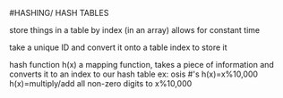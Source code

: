 #HASHING/ HASH TABLES

store things in a table by index (in an array)
	allows for constant time

take a unique ID and convert it onto a table index to store it

hash function h(x) a mapping function, takes a piece of information and converts it to an index to our hash table
	ex: osis #'s
		h(x)=x%10,000
		h(x)=multiply/add all non-zero digits to x%10,000
